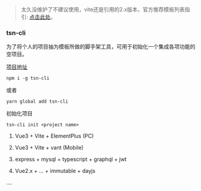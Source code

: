 > 太久没维护了不建议使用，vite还是引用的2.x版本，官方推荐模板列表指引: [点击此处](https://github.com/vitejs/awesome-vite#templates)。

### tsn-cli

为了将个人的项目抽为模板所做的脚手架工具，可用于初始化一个集成各项功能的空项目。

[项目地址](https://github.com/palxiao/tsn-cli)

```
npm i -g tsn-cli
```
或者
```
yarn global add tsn-cli
```
初始化项目
```
tsn-cli init <project name>
```

1. Vue3 + Vite + ElementPlus (PC)

2. Vue3 + Vite + vant (Mobile)

3. express + mysql + typescript + graphql + jwt

4. Vue2.x + ... + immutable + dayjs

....